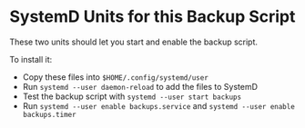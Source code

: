 # SystemD Units for this Backup Script

These two units should let you start and enable the backup script.

To install it:

- Copy these files into `$HOME/.config/systemd/user`
- Run `systemd --user daemon-reload` to add the files to SystemD
- Test the backup script with `systemd --user start backups`
- Run `systemd --user enable backups.service` and `systemd --user enable backups.timer`

